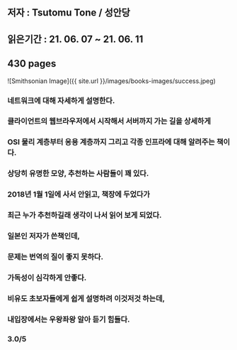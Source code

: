 ## 저자 : Tsutomu Tone  / 성안당

## 읽은기간 : 21. 06. 07 ~ 21. 06. 11

## 430 pages

![Smithsonian Image]({{ site.url }}/images/books-images/success.jpeg)

### 네트워크에 대해 자세하게 설명한다.

### 클라이언트의 웹브라우저에서 시작해서 서버까지 가는 길을 상세하게

### OSI 물리 계층부터 응용 계층까지 그리고 각종 인프라에 대해 알려주는 책이다.

### 상당히 유명한 모양, 추천하는 사람들이 꽤 있다.

### 2018년 1월 1일에 사서 안읽고, 책장에 두었다가 

### 최근 누가 추천하길래 생각이 나서 읽어 보게 되었다.

### 일본인 저자가 쓴책인데, 

### 문제는 번역의 질이 좋지 못하다.

### 가독성이 심각하게 안좋다. 

### 비유도 초보자들에게 쉽게 설명하려 이것저것 하는데, 

### 내입장에서는 우왕좌왕 알아 듣기 힘들다.  

### 3.0/5